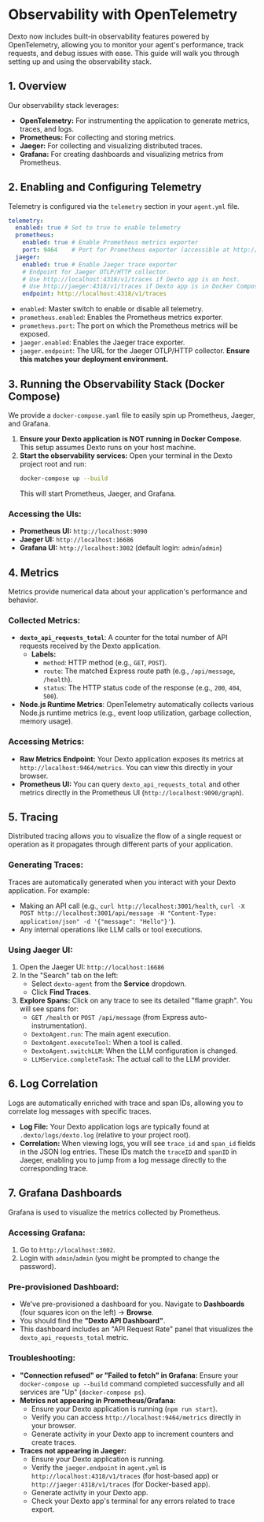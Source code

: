 # Observability with OpenTelemetry

Dexto now includes built-in observability features powered by OpenTelemetry, allowing you to monitor your agent's performance, track requests, and debug issues with ease. This guide will walk you through setting up and using the observability stack.

## 1. Overview

Our observability stack leverages:
*   **OpenTelemetry:** For instrumenting the application to generate metrics, traces, and logs.
*   **Prometheus:** For collecting and storing metrics.
*   **Jaeger:** For collecting and visualizing distributed traces.
*   **Grafana:** For creating dashboards and visualizing metrics from Prometheus.

## 2. Enabling and Configuring Telemetry

Telemetry is configured via the `telemetry` section in your `agent.yml` file.

```yaml
telemetry:
  enabled: true # Set to true to enable telemetry
  prometheus:
    enabled: true # Enable Prometheus metrics exporter
    port: 9464    # Port for Prometheus exporter (accessible at http://localhost:9464/metrics)
  jaeger:
    enabled: true # Enable Jaeger trace exporter
    # Endpoint for Jaeger OTLP/HTTP collector.
    # Use http://localhost:4318/v1/traces if Dexto app is on host.
    # Use http://jaeger:4318/v1/traces if Dexto app is in Docker Compose.
    endpoint: http://localhost:4318/v1/traces
```

*   `enabled`: Master switch to enable or disable all telemetry.
*   `prometheus.enabled`: Enables the Prometheus metrics exporter.
*   `prometheus.port`: The port on which the Prometheus metrics will be exposed.
*   `jaeger.enabled`: Enables the Jaeger trace exporter.
*   `jaeger.endpoint`: The URL for the Jaeger OTLP/HTTP collector. **Ensure this matches your deployment environment.**

## 3. Running the Observability Stack (Docker Compose)

We provide a `docker-compose.yaml` file to easily spin up Prometheus, Jaeger, and Grafana.

1.  **Ensure your Dexto application is NOT running in Docker Compose.** This setup assumes Dexto runs on your host machine.
2.  **Start the observability services:**
    Open your terminal in the Dexto project root and run:
    ```bash
    docker-compose up --build
    ```
    This will start Prometheus, Jaeger, and Grafana.

### Accessing the UIs:

*   **Prometheus UI:** `http://localhost:9090`
*   **Jaeger UI:** `http://localhost:16686`
*   **Grafana UI:** `http://localhost:3002` (default login: `admin`/`admin`)

## 4. Metrics

Metrics provide numerical data about your application's performance and behavior.

### Collected Metrics:

*   **`dexto_api_requests_total`**: A counter for the total number of API requests received by the Dexto application.
    *   **Labels:**
        *   `method`: HTTP method (e.g., `GET`, `POST`).
        *   `route`: The matched Express route path (e.g., `/api/message`, `/health`).
        *   `status`: The HTTP status code of the response (e.g., `200`, `404`, `500`).
*   **Node.js Runtime Metrics**: OpenTelemetry automatically collects various Node.js runtime metrics (e.g., event loop utilization, garbage collection, memory usage).

### Accessing Metrics:

*   **Raw Metrics Endpoint:** Your Dexto application exposes its metrics at `http://localhost:9464/metrics`. You can view this directly in your browser.
*   **Prometheus UI:** You can query `dexto_api_requests_total` and other metrics directly in the Prometheus UI (`http://localhost:9090/graph`).

## 5. Tracing

Distributed tracing allows you to visualize the flow of a single request or operation as it propagates through different parts of your application.

### Generating Traces:

Traces are automatically generated when you interact with your Dexto application. For example:
*   Making an API call (e.g., `curl http://localhost:3001/health`, `curl -X POST http://localhost:3001/api/message -H "Content-Type: application/json" -d '{"message": "Hello"}'`).
*   Any internal operations like LLM calls or tool executions.

### Using Jaeger UI:

1.  Open the Jaeger UI: `http://localhost:16686`
2.  In the "Search" tab on the left:
    *   Select `dexto-agent` from the **Service** dropdown.
    *   Click **Find Traces**.
3.  **Explore Spans:** Click on any trace to see its detailed "flame graph". You will see spans for:
    *   `GET /health` or `POST /api/message` (from Express auto-instrumentation).
    *   `DextoAgent.run`: The main agent execution.
    *   `DextoAgent.executeTool`: When a tool is called.
    *   `DextoAgent.switchLLM`: When the LLM configuration is changed.
    *   `LLMService.completeTask`: The actual call to the LLM provider.

## 6. Log Correlation

Logs are automatically enriched with trace and span IDs, allowing you to correlate log messages with specific traces.

*   **Log File:** Your Dexto application logs are typically found at `.dexto/logs/dexto.log` (relative to your project root).
*   **Correlation:** When viewing logs, you will see `trace_id` and `span_id` fields in the JSON log entries. These IDs match the `traceID` and `spanID` in Jaeger, enabling you to jump from a log message directly to the corresponding trace.

## 7. Grafana Dashboards

Grafana is used to visualize the metrics collected by Prometheus.

### Accessing Grafana:

1.  Go to `http://localhost:3002`.
2.  Login with `admin`/`admin` (you might be prompted to change the password).

### Pre-provisioned Dashboard:

*   We've pre-provisioned a dashboard for you. Navigate to **Dashboards** (four squares icon on the left) -> **Browse**.
*   You should find the **"Dexto API Dashboard"**.
*   This dashboard includes an "API Request Rate" panel that visualizes the `dexto_api_requests_total` metric.

### Troubleshooting:

*   **"Connection refused" or "Failed to fetch" in Grafana:** Ensure your `docker-compose up --build` command completed successfully and all services are "Up" (`docker-compose ps`).
*   **Metrics not appearing in Prometheus/Grafana:**
    *   Ensure your Dexto application is running (`npm run start`).
    *   Verify you can access `http://localhost:9464/metrics` directly in your browser.
    *   Generate activity in your Dexto app to increment counters and create traces.
*   **Traces not appearing in Jaeger:**
    *   Ensure your Dexto application is running.
    *   Verify the `jaeger.endpoint` in `agent.yml` is `http://localhost:4318/v1/traces` (for host-based app) or `http://jaeger:4318/v1/traces` (for Docker-based app).
    *   Generate activity in your Dexto app.
    *   Check your Dexto app's terminal for any errors related to trace export.
